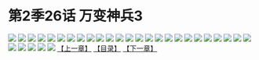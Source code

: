 # 第2季26话 万变神兵3
![](https://s1.baozimh.com/scomic/sanyanxiaotianlu-samanhua/0/466-m6ri/1.jpg)
![](https://s1.baozimh.com/scomic/sanyanxiaotianlu-samanhua/0/466-m6ri/2.jpg)
![](https://s1.baozimh.com/scomic/sanyanxiaotianlu-samanhua/0/466-m6ri/3.jpg)
![](https://s1.baozimh.com/scomic/sanyanxiaotianlu-samanhua/0/466-m6ri/4.jpg)
![](https://s1.baozimh.com/scomic/sanyanxiaotianlu-samanhua/0/466-m6ri/5.jpg)
![](https://s1.baozimh.com/scomic/sanyanxiaotianlu-samanhua/0/466-m6ri/6.jpg)
![](https://s1.baozimh.com/scomic/sanyanxiaotianlu-samanhua/0/466-m6ri/7.jpg)
![](https://s1.baozimh.com/scomic/sanyanxiaotianlu-samanhua/0/466-m6ri/8.jpg)
![](https://s1.baozimh.com/scomic/sanyanxiaotianlu-samanhua/0/466-m6ri/9.jpg)
![](https://s1.baozimh.com/scomic/sanyanxiaotianlu-samanhua/0/466-m6ri/10.jpg)
![](https://s1.baozimh.com/scomic/sanyanxiaotianlu-samanhua/0/466-m6ri/11.jpg)
![](https://s1.baozimh.com/scomic/sanyanxiaotianlu-samanhua/0/466-m6ri/12.jpg)
![](https://s1.baozimh.com/scomic/sanyanxiaotianlu-samanhua/0/466-m6ri/13.jpg)
![](https://s1.baozimh.com/scomic/sanyanxiaotianlu-samanhua/0/466-m6ri/14.jpg)
![](https://s1.baozimh.com/scomic/sanyanxiaotianlu-samanhua/0/466-m6ri/15.jpg)
![](https://s1.baozimh.com/scomic/sanyanxiaotianlu-samanhua/0/466-m6ri/16.jpg)
![](https://s1.baozimh.com/scomic/sanyanxiaotianlu-samanhua/0/466-m6ri/17.jpg)
![](https://s1.baozimh.com/scomic/sanyanxiaotianlu-samanhua/0/466-m6ri/18.jpg)
![](https://s1.baozimh.com/scomic/sanyanxiaotianlu-samanhua/0/466-m6ri/19.jpg)
![](https://s1.baozimh.com/scomic/sanyanxiaotianlu-samanhua/0/466-m6ri/20.jpg)
![](https://s1.baozimh.com/scomic/sanyanxiaotianlu-samanhua/0/466-m6ri/21.jpg)
![](https://s1.baozimh.com/scomic/sanyanxiaotianlu-samanhua/0/466-m6ri/22.jpg)
![](https://s1.baozimh.com/scomic/sanyanxiaotianlu-samanhua/0/466-m6ri/23.jpg)
![](https://s1.baozimh.com/scomic/sanyanxiaotianlu-samanhua/0/466-m6ri/24.jpg)
![](https://s1.baozimh.com/scomic/sanyanxiaotianlu-samanhua/0/466-m6ri/25.jpg)
![](https://s1.baozimh.com/scomic/sanyanxiaotianlu-samanhua/0/466-m6ri/26.jpg)
![](https://s1.baozimh.com/scomic/sanyanxiaotianlu-samanhua/0/466-m6ri/27.jpg)
![](https://s1.baozimh.com/scomic/sanyanxiaotianlu-samanhua/0/466-m6ri/28.jpg)
![](https://s1.baozimh.com/scomic/sanyanxiaotianlu-samanhua/0/466-m6ri/29.jpg)
![](https://s1.baozimh.com/scomic/sanyanxiaotianlu-samanhua/0/466-m6ri/30.jpg)
[【上一章】](./466.md)
[【目录】](./README.md)
[【下一章】](./468.md)
